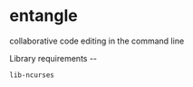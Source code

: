 entangle
========

collaborative code editing in the command line

Library requirements --

```
lib-ncurses
```
